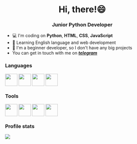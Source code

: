 <h1 align='center'>Hi, there!😄</h1>
<h3 align='center'>Junior Python Developer</h1>

- 💻 I'm coding on **Python**, **HTML**, **CSS**, **JavaScript**
- 🌱 Learning English language and web development
- 👶 I'm a beginner developer, so I don't have any big projects
- You can get in touch with me on [***telegram***](https://t.me/locustt)

### Languages

<p align="left">
<img align="center" src="https://cdn.jsdelivr.net/gh/devicons/devicon@latest/icons/python/python-plain.svg" height='40' width='40'/>
<img align="center" src="https://cdn.jsdelivr.net/gh/devicons/devicon@latest/icons/html5/html5-original.svg" height='40' width='40'/>
<img align="center" src="https://cdn.jsdelivr.net/gh/devicons/devicon@latest/icons/css3/css3-original.svg" height='40' width='40'/>
<img align="center" src="https://cdn.jsdelivr.net/gh/devicons/devicon@latest/icons/javascript/javascript-plain.svg" height='40' width='40'/>
</p>

### Tools

<p align="left">
<img align="center" src="https://cdn.jsdelivr.net/gh/devicons/devicon@latest/icons/figma/figma-original.svg" height='40' width='40'/>
<img align="center" src="https://cdn.jsdelivr.net/gh/devicons/devicon@latest/icons/vscode/vscode-original.svg" height='40' width='40'/>
<img align="center" src="https://cdn.jsdelivr.net/gh/devicons/devicon@latest/icons/git/git-original.svg" height='40' width='40'/>
<img align="center" src="https://cdn.jsdelivr.net/gh/devicons/devicon@latest/icons/pycharm/pycharm-original.svg" height='40' width='40'/>
</p>

### Profile stats

![](http://github-profile-summary-cards.vercel.app/api/cards/profile-details?username=yuckemsi&theme=nord_dark)
